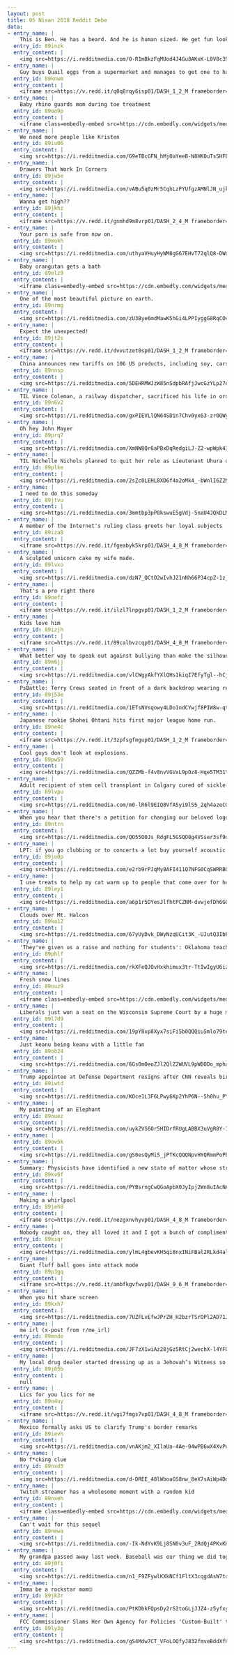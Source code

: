 ```yaml
---
layout: post
title: 05 Nisan 2018 Reddit Debe
data:
- entry_name: |
    This is Ben. He has a beard. And he is human sized. We get fun looks in traffic.
  entry_id: 89inzk
  entry_content: |
    <img src=https://i.redditmedia.com/O-R1mBkzFqMUod4J4Gu8AKxK-L0V8c399C79F9gUTD4.jpg?s=9d4dc45bf05d2433a17e0f6e99418dd0 frameborder=0>
- entry_name: |
    Guy buys Quail eggs from a supermarket and manages to get one to hatch
  entry_id: 89knwm
  entry_content: |
    <iframe src=https://v.redd.it/q0q8rqy6isp01/DASH_1_2_M frameborder=0></iframe>
- entry_name: |
    Baby rhino guards mom during toe treatment
  entry_id: 89oo9p
  entry_content: |
    <iframe class=embedly-embed src=https://cdn.embedly.com/widgets/media.html?src=https%3A%2F%2Fgfycat.com%2Fifr%2FWideeyedLivelyArthropods&url=https%3A%2F%2Fgfycat.com%2FWideeyedLivelyArthropods&image=https%3A%2F%2Fthumbs.gfycat.com%2FWideeyedLivelyArthropods-size_restricted.gif&key=522baf40bd3911e08d854040d3dc5c07&type=text%2Fhtml&schema=gfycat width=480 height=480 scrolling=no frameborder=0 allowfullscreen></iframe>
- entry_name: |
    We need more people like Kristen
  entry_id: 89iu06
  entry_content: |
    <img src=https://i.redditmedia.com/G9eTBcGFN_hMj0aYeeB-N8HKOuTsSHFBZ0PpYVwO2kk.png?s=7a6aec4a7ef65f6184b5964d931eac55 frameborder=0>
- entry_name: |
    Drawers That Work In Corners
  entry_id: 89jw5e
  entry_content: |
    <img src=https://i.redditmedia.com/vABu5q0zMr5CqhLzFYUfgzAMNlJN_ujkrpZDz0hN63I.jpg?s=2405b1399ce9f3537261f2dcd36d1483 frameborder=0>
- entry_name: |
    Wanna get high??
  entry_id: 89jkhz
  entry_content: |
    <iframe src=https://v.redd.it/gnmhd9m8vrp01/DASH_2_4_M frameborder=0></iframe>
- entry_name: |
    Your porn is safe from now on.
  entry_id: 89mokh
  entry_content: |
    <img src=https://i.redditmedia.com/uthyaVHuyHyWM8gG67EHvT72qlQ8-DWqEASYgVNtAtY.jpg?s=a4decacc2d4e058578591de331883010 frameborder=0>
- entry_name: |
    Baby orangutan gets a bath
  entry_id: 89olz9
  entry_content: |
    <iframe class=embedly-embed src=https://cdn.embedly.com/widgets/media.html?src=https%3A%2F%2Fgfycat.com%2Fifr%2FOilyCheeryCommabutterfly&url=https%3A%2F%2Fgfycat.com%2FOilyCheeryCommabutterfly&image=https%3A%2F%2Fthumbs.gfycat.com%2FOilyCheeryCommabutterfly-size_restricted.gif&key=2aa3c4d5f3de4f5b9120b660ad850dc9&type=text%2Fhtml&schema=gfycat width=480 height=480 scrolling=no frameborder=0 allowfullscreen></iframe>
- entry_name: |
    One of the most beautiful picture on earth.
  entry_id: 89nrmg
  entry_content: |
    <img src=https://i.redditmedia.com/zU3Bye6mdMawK5hGi4LPPIyggG8RqCOv8XBWvwOa95U.jpg?s=0ec76f19db2c6071e2e972e37efb8215 frameborder=0>
- entry_name: |
    Expect the unexpected!
  entry_id: 89jt2s
  entry_content: |
    <iframe src=https://v.redd.it/dvvutzet0sp01/DASH_1_2_M frameborder=0></iframe>
- entry_name: |
    China announces new tariffs on 106 US products, including soy, cars, and chemicals
  entry_id: 89nnsp
  entry_content: |
    <img src=https://i.redditmedia.com/5DEHRMWJzW85nSdpbRAfjJwcGzYLp27eBK3hNHxJ22A.jpg?s=70afb76342d3b1a157d5b8cbee775dc8 frameborder=0>
- entry_name: |
    TIL Vince Coleman, a railway dispatcher, sacrificed his life in order to warn an incoming train of an imminent explosion. His telegraph said Hold up the train. Ammunition ship afire in harbor making for Pier 6 and will explode. Guess this will be my last message. Good-bye boys. He saved 300 lives.
  entry_id: 89n6v2
  entry_content: |
    <img src=https://i.redditmedia.com/gxPIEVLlQN64SDin7Chv0yx63-zr0QWyRLvaSzwuytU.jpg?s=8f558853a243e30bb7a0bb61e4a46691 frameborder=0>
- entry_name: |
    Oh hey John Mayer
  entry_id: 89prq7
  entry_content: |
    <img src=https://i.redditmedia.com/XmNW8Qr6aPBxDqRedgiLJ-Z2-wpWpk43yxc5iKGKzY8.jpg?s=0797100c952e2d644c94d990e4401f94 frameborder=0>
- entry_name: |
    TIL Nichelle Nichols planned to quit her role as Lieutenant Uhura on “Star Trek” after the first season to pursue her dream of a Broadway career. She was convinced by a huge fan of the show to stay on for the sake of representation of black females in media. That fan was Martin Luther King Jr.
  entry_id: 89plke
  entry_content: |
    <img src=https://i.redditmedia.com/2sZc0LEHL8XD6f4a2oMk4_-bWnlI6Z2Mn6FJ4Q15g5k.jpg?s=f95ff12807d020fba02051725870ffac frameborder=0>
- entry_name: |
    I need to do this someday
  entry_id: 89jtvu
  entry_content: |
    <img src=https://i.redditmedia.com/3mmtbp3pP8kswuE5gVdj-5naU4JQkDLMNdj3c5ixTGk.jpg?s=b5e9da9ee141793b3ed5882b967e2d77 frameborder=0>
- entry_name: |
    A member of the Internet's ruling class greets her loyal subjects
  entry_id: 89iza8
  entry_content: |
    <iframe src=https://v.redd.it/fgeabyk5krp01/DASH_4_8_M frameborder=0></iframe>
- entry_name: |
    A sculpted unicorn cake my wife made.
  entry_id: 89lvxo
  entry_content: |
    <img src=https://i.redditmedia.com/dzN7_QCtO2wIvhJZ1nNh66P34cpZ-1z_l9hBbk6CHs4.jpg?s=766f65d7eaa7ac3462b7b20b63332af9 frameborder=0>
- entry_name: |
    That's a pro right there
  entry_id: 89oefz
  entry_content: |
    <iframe src=https://v.redd.it/ilzl7lnpgvp01/DASH_1_2_M frameborder=0></iframe>
- entry_name: |
    Kids love him
  entry_id: 89izjh
  entry_content: |
    <iframe src=https://v.redd.it/89calbvzcqp01/DASH_4_8_M frameborder=0></iframe>
- entry_name: |
    What better way to speak out against bullying than make the silhouette of the gay example an exaggerated, literally limp-wristed stereotype?
  entry_id: 89m6jj
  entry_content: |
    <img src=https://i.redditmedia.com/vlCWgyAkfYXlQHs1kiqI7EfyTgl--hCjL-o_5M4hWfM.png?s=7957a549a1045fb117d22116e277e31d frameborder=0>
- entry_name: |
    PsBattle: Terry Crews seated in front of a dark backdrop wearing renaissance style clothing
  entry_id: 89j53e
  entry_content: |
    <img src=https://i.redditmedia.com/1ETsNVsqowy4LDo1ndCYwjf8PIW8w-qt7IeEw2alQ28.jpg?s=87c454822ad574148283fb72a3dc1058 frameborder=0>
- entry_name: |
    Japanese rookie Shohei Ohtani hits first major league home run.
  entry_id: 89ne4c
  entry_content: |
    <iframe src=https://v.redd.it/3zpfsgfmgup01/DASH_1_2_M frameborder=0></iframe>
- entry_name: |
    Cool guys don't look at explosions.
  entry_id: 89pw59
  entry_content: |
    <img src=https://i.redditmedia.com/QZZMb-f4v8nvVGVxL9pOz8-Hqe5TM31YpXCSCQxjOVI.gif?fm=jpg&s=7c21d79d43f5730e399fd08883ea593b frameborder=0>
- entry_name: |
    Adult recipient of stem cell transplant in Calgary cured of sickle-cell disease
  entry_id: 89lvpu
  entry_content: |
    <img src=https://i.redditmedia.com/m0-lR6l9EIQ8VfA5yi9lS5_2qh4azeCQgtuc3VvPdNc.jpg?s=86bc29363d7b707222e67d749ef7a0da frameborder=0>
- entry_name: |
    When you hear that there's a petition for changing our beloved logo
  entry_id: 89ntrn
  entry_content: |
    <img src=https://i.redditmedia.com/QO55O0Js_RdgFL5GSQO8g4VSser3sf9oBjBAjrAXoEY.jpg?s=a1712d4c4c42b74ef7cbdab9f13d3a04 frameborder=0>
- entry_name: |
    LPT: if you go clubbing or to concerts a lot buy yourself acoustic earplugs. They don’t muffle the sound, just get rid of the harmful frequencies. Tinnitus is something very easy to get and very hard/impossible to get rid of.
  entry_id: 89jo0p
  entry_content: |
    <img src=https://i.redditmedia.com/e2rb9rPJqMy8AFI411Q7NFG0CqSWRRB0lyPH_GqvNGs.jpg?s=630d16a48b56da6fae8d6e2cad0427c3 frameborder=0>
- entry_name: |
    I use treats to help my cat warm up to people that come over for head shots. He's getting used to it.
  entry_id: 89ley1
  entry_content: |
    <img src=https://i.redditmedia.com/a6p1r5DYesJlfhtPCZNM-dvwjefDh6G0ztYas6mwe_o.jpg?s=a39d2f5fea17ce418f928a5a04d04857 frameborder=0>
- entry_name: |
    Clouds over Mt. Halcon
  entry_id: 89ka12
  entry_content: |
    <img src=https://i.redditmedia.com/67yUyDvk_DWyNzqUCit3K_-UJutQ3IbPyJ_UTn20aOo.gif?fm=jpg&s=dc21e528db729f08920cd05ac3e2440f frameborder=0>
- entry_name: |
    'They've given us a raise and nothing for students': Oklahoma teacher walkout shows no sign of ending
  entry_id: 89phlf
  entry_content: |
    <img src=https://i.redditmedia.com/rkXFeQJOvHxkhimux3tr-TtIwIgyU6izRyB-qsJb3uI.jpg?s=15c83b122a4dc425ceecceb5d26bbf4d frameborder=0>
- entry_name: |
    Fresh snow lines
  entry_id: 89ouz9
  entry_content: |
    <iframe class=embedly-embed src=https://cdn.embedly.com/widgets/media.html?src=https%3A%2F%2Fgfycat.com%2Fifr%2FSharpDependentAfricanhornbill&url=https%3A%2F%2Fgfycat.com%2FSharpDependentAfricanhornbill&image=https%3A%2F%2Fthumbs.gfycat.com%2FSharpDependentAfricanhornbill-size_restricted.gif&key=522baf40bd3911e08d854040d3dc5c07&type=text%2Fhtml&schema=gfycat width=600 height=600 scrolling=no frameborder=0 allowfullscreen></iframe>
- entry_name: |
    Liberals just won a seat on the Wisconsin Supreme Court by a huge margin
  entry_id: 89l7d9
  entry_content: |
    <img src=https://i.redditmedia.com/19pY8xp8Xyx7siFi5b0QQQiu5mlo79teMjxh5oMzVFs.jpg?s=c3cbf8e3141d0274bc9a5485f9fbe30a frameborder=0>
- entry_name: |
    Just keanu being keanu with a little fan
  entry_id: 89ob24
  entry_content: |
    <img src=https://i.redditmedia.com/6Gs0mOeoZJl2QlZ2WUVL9pWBODo_mphaxlEc8oQHm60.jpg?s=9c1dc2050a66943c1e3e71aa261fcaa2 frameborder=0>
- entry_name: |
    Trump appointee at Defense Department resigns after CNN reveals birther postings
  entry_id: 89iwtd
  entry_content: |
    <img src=https://i.redditmedia.com/KOce1L3F6LPwy6Kp2YhP6N--5h0hu_PY7nqb3eLV1GA.jpg?s=70f9ac2e96abfbed8d78c32e5c17df29 frameborder=0>
- entry_name: |
    My painting of an Elephant
  entry_id: 89ouez
  entry_content: |
    <img src=https://i.redditmedia.com/uykZVS6Or5HIDrfRUgLABBX3uVgR8Y-150sAg8hyGTI.jpg?s=a92635fcea0f7f092df3e713ce889392 frameborder=0>
- entry_name: |
  entry_id: 89ov5k
  entry_content: |
    <img src=https://i.redditmedia.com/gS0esQyMiS_jPTKcQQQNpvHYQRmmPoPbjeQFBaXCCV0.jpg?s=0b3b045e5d5b6eecb3fc19574cc44e6f frameborder=0>
- entry_name: |
    Summary: Physicists have identified a new state of matter whose structural order operates by rules more aligned with quantum mechanics than standard thermodynamic theory.
  entry_id: 89kv6f
  entry_content: |
    <img src=https://i.redditmedia.com/PYBsrngCwQGoApbX0JyIpj2Wn8uIAcNAazrC7jPllZ0.jpg?s=85f192f3f164b1e42381fa1b45e361d9 frameborder=0>
- entry_name: |
    Making a whirlpool
  entry_id: 89jeh8
  entry_content: |
    <iframe src=https://v.redd.it/nezgxnvhyvp01/DASH_4_8_M frameborder=0></iframe>
- entry_name: |
    Nobody caught on, they all loved it and I got a bunch of compliments afterwards.
  entry_id: 89kiqr
  entry_content: |
    <img src=https://i.redditmedia.com/ylmL4gbevKH5qi8nxINiFBal2RLkd4al259qYLfej7M.jpg?s=0e9f6737f84665d267b8fce302a555dd frameborder=0>
- entry_name: |
    Giant fluff ball goes into attack mode
  entry_id: 89p3gq
  entry_content: |
    <iframe src=https://v.redd.it/ambfkgvfwvp01/DASH_9_6_M frameborder=0></iframe>
- entry_name: |
    When you hit share screen
  entry_id: 89kxh7
  entry_content: |
    <img src=https://i.redditmedia.com/7UZFLvEfwJPrZH_H2bzrTSrOPl2AD71JExYk65Fz2c8.jpg?s=dd279d87019061606e279553f32fc7c5 frameborder=0>
- entry_name: |
    me irl (x-post from r/me_irl)
  entry_id: 89mnde
  entry_content: |
    <img src=https://i.redditmedia.com/JF7zX1wiAz28jGz5RtCj2wechX-l4YFOOUsHLDLGAPQ.jpg?s=b90e8886ddfe152bde48c2bb0e8c260a frameborder=0>
- entry_name: |
    My local drug dealer started dressing up as a Jehovah’s Witness so he wouldn’t arouse suspicion.
  entry_id: 89j65b
  entry_content: |
    null
- entry_name: |
    Lics for you lics for me
  entry_id: 89o4uy
  entry_content: |
    <iframe src=https://v.redd.it/vgi7fmgs7vp01/DASH_4_8_M frameborder=0></iframe>
- entry_name: |
    Mexico formally asks US to clarify Trump's border remarks
  entry_id: 89ievh
  entry_content: |
    <img src=https://i.redditmedia.com/vnAKjm2_XIlaUa-4Ae-04wPB6wX4XvPuRnor2yIkNbo.jpg?s=5634bf47e458b8e452b6e44637be7968 frameborder=0>
- entry_name: |
    No f*cking clue
  entry_id: 89nxd5
  entry_content: |
    <img src=https://i.redditmedia.com/d-DREE_48lWboaGS8nw_8eX7sAiWp4DdggvpdW_Go70.jpg?s=a76f1fdc5779d29e4233c85a6ccfb5a9 frameborder=0>
- entry_name: |
    Twitch streamer has a wholesome moment with a random kid
  entry_id: 89nxeh
  entry_content: |
    <iframe class=embedly-embed src=https://cdn.embedly.com/widgets/media.html?src=https%3A%2F%2Fclips.twitch.tv%2Fembed%3Fclip%3DStormyBadPuddingGivePLZ%26autoplay%3Dfalse&url=https%3A%2F%2Fclips.twitch.tv%2FStormyBadPuddingGivePLZ&image=https%3A%2F%2Fclips-media-assets.twitch.tv%2F219104257-preview.jpg&key=522baf40bd3911e08d854040d3dc5c07&type=text%2Fhtml&schema=twitch width=600 height=340 scrolling=no frameborder=0 allowfullscreen></iframe>
- entry_name: |
    Can't wait for this sequel
  entry_id: 89newa
  entry_content: |
    <img src=https://i.redditmedia.com/-Ik-NdYvK9Lj8SN0v3uF_2RdQj4PKxKHF3fVLXRoZI0.jpg?s=0eaa83b8935a36498ebfbd2938e5271d frameborder=0>
- entry_name: |
    My grandpa passed away last week. Baseball was our thing we did together. Grandma handed me a box of “stuff he’d been collecting for you”.
  entry_id: 89j0fi
  entry_content: |
    <img src=https://i.redditmedia.com/n1_F9ZFywlKXkNCf1FltX3cqgdAsW7tqpFf_-ykaKok.jpg?s=eed24ac51436edeff8a4b0554d6de2a9 frameborder=0>
- entry_name: |
    Imma be a rockstar mom🙄
  entry_id: 89jk3r
  entry_content: |
    <img src=https://i.redditmedia.com/PtKDbkFQpsDy2rS2toGLjJJZ4-z5yfxysW1YhyFfiZg.jpg?s=cfe69dd04e765e702bf1d59b82ea27f3 frameborder=0>
- entry_name: |
    FCC Commissioner Slams Her Own Agency for Policies 'Custom-Built' to Favor Sinclair-Tribune Merger
  entry_id: 89ly3g
  entry_content: |
    <img src=https://i.redditmedia.com/gS4Mdw7CT_VFoLOQfyJ832fmveBddXfH1x5_k__g0H8.jpg?s=f2aa9b6f94e6743f0827025179092670 frameborder=0>
---
```

